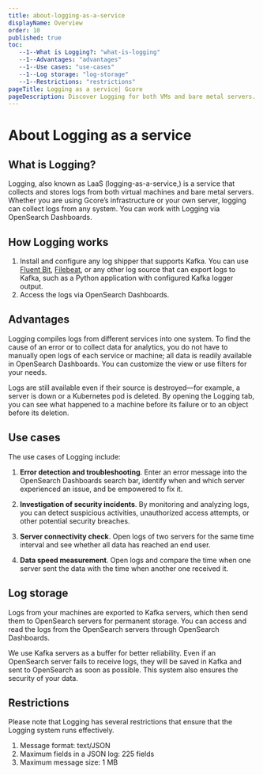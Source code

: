 ```yaml
---
title: about-logging-as-a-service
displayName: Overview
order: 10
published: true
toc:
   --1--What is Logging?: "what-is-logging"
   --1--Advantages: "advantages"
   --1--Use cases: "use-cases"
   --1--Log storage: "log-storage"
   --1--Restrictions: "restrictions"
pageTitle: Logging as a service| Gcore
pageDescription: Discover Logging for both VMs and bare metal servers. Troubleshoot errors, analyze security incidents and other data using OpenSearch Dashboards.
---
```

# About Logging as a service

## What is Logging?  

Logging, also known as LaaS (logging-as-a-service,) is a service that collects and stores logs from both virtual machines and bare metal servers. Whether you are using Gcore’s infrastructure or your own server, logging can collect logs from any system. You can work with Logging via OpenSearch Dashboards.

## How Logging works

1. Install and configure any log shipper that supports Kafka. You can use <a href="https://docs.fluentbit.io/manual/installation/getting-started-with-fluent-bit" target="_blank">Fluent Bit</a>, <a href="https://www.elastic.co/beats/filebeat" target="_blank">Filebeat</a>, or any other log source that can export logs to Kafka, such as a Python application with configured Kafka logger output.
2. Access the logs via OpenSearch Dashboards.

## Advantages

Logging compiles logs from different services into one system. To find the cause of an error or to collect data for analytics, you do not have to manually open logs of each service or machine; all data is readily available in OpenSearch Dashboards. You can customize the view or use filters for your needs. 

Logs are still available even if their source is destroyed—for example, a server is down or a Kubernetes pod is deleted. By opening the Logging tab, you can see what happened to a machine before its failure or to an object before its deletion.  

## Use cases  

The use cases of Logging include:  

1. **Error detection and troubleshooting**. Enter an error message into the OpenSearch Dashboards search bar, identify when and which server experienced an issue, and be empowered to fix it.  

2. **Investigation of security incidents**. By monitoring and analyzing logs, you can detect suspicious activities, unauthorized access attempts, or other potential security breaches.  
 
3. **Server connectivity check**. Open logs of two servers for the same time interval and see whether all data has reached an end user.  

4. **Data speed measurement**. Open logs and compare the time when one server sent the data with the time when another one received it.

## Log storage 

Logs from your machines are exported to Kafka servers, which then send them to OpenSearch servers for permanent storage. You can access and read the logs from the OpenSearch servers through OpenSearch Dashboards.

We use Kafka servers as a buffer for better reliability. Even if an OpenSearch server fails to receive logs, they will be saved in Kafka and sent to OpenSearch as soon as possible. This system also ensures the security of your data. 

## Restrictions

Please note that Logging has several restrictions that ensure that the Logging system runs effectively.  

1. Message format: text/JSON
2. Maximum fields in a JSON log: 225 fields 
3. Maximum message size: 1 MB
